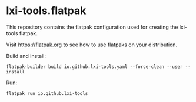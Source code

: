 # lxi-tools.flatpak

This repository contains the flatpak configuration used for creating the lxi-tools flatpak.

Visit https://flatpak.org to see how to use flatpaks on your distribution.

Build and install:
```
flatpak-builder build io.github.lxi-tools.yaml --force-clean --user --install
```

Run:
```
flatpak run io.github.lxi-tools
```
